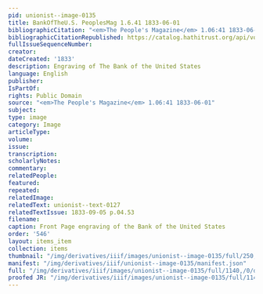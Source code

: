 ```yaml
---
pid: unionist--image-0135
title: BankOfTheU.S. PeoplesMag 1.6.41 1833-06-01
bibliographicCitation: "<em>The People's Magazine</em> 1.06:41 1833-06-01"
bibliographicCitationRepublished: https://catalog.hathitrust.org/api/volumes/oclc/6497679.html
fullIssueSequenceNumber: 
creator: 
dateCreated: '1833'
description: Engraving of The Bank of the United States
language: English
publisher: 
IsPartOf: 
rights: Public Domain
source: "<em>The People's Magazine</em> 1.06:41 1833-06-01"
subject: 
type: image
category: Image
articleType: 
volume: 
issue: 
transcription: 
scholarlyNotes: 
commentary: 
relatedPeople: 
featured: 
repeated: 
relatedImage: 
relatedText: unionist--text-0127
relatedTextIssue: 1833-09-05 p.04.53
filename: 
caption: Front Page engraving of the Bank of the United States
order: '546'
layout: items_item
collection: items
thumbnail: "/img/derivatives/iiif/images/unionist--image-0135/full/250,/0/default.jpg"
manifest: "/img/derivatives/iiif/unionist--image-0135/manifest.json"
full: "/img/derivatives/iiif/images/unionist--image-0135/full/1140,/0/default.jpg"
proofed JR: "/img/derivatives/iiif/images/unionist--image-0135/full/1140,/0/default.jpg"
---
```

